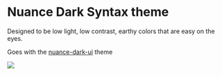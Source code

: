 # Nuance Dark Syntax theme

Designed to be low light, low contrast, earthy colors that are easy on the eyes.

Goes with the [nuance-dark-ui](https://github.com/polygonix/nuance-dark-ui) theme

![](https://raw.githubusercontent.com/polygonix/nuance-dark-ui/master/screenshot.png)
